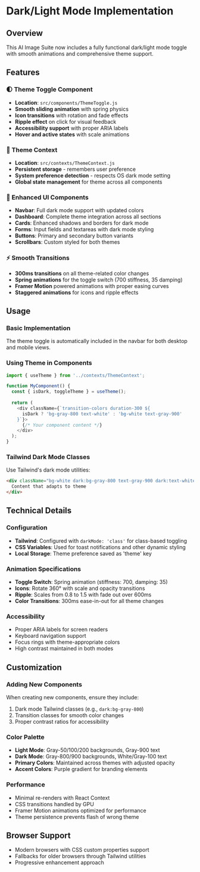 # Dark/Light Mode Implementation

## Overview
This AI Image Suite now includes a fully functional dark/light mode toggle with smooth animations and comprehensive theme support.

## Features

### 🌓 Theme Toggle Component
- **Location**: `src/components/ThemeToggle.js`
- **Smooth sliding animation** with spring physics
- **Icon transitions** with rotation and fade effects
- **Ripple effect** on click for visual feedback
- **Accessibility support** with proper ARIA labels
- **Hover and active states** with scale animations

### 🎨 Theme Context
- **Location**: `src/contexts/ThemeContext.js`
- **Persistent storage** - remembers user preference
- **System preference detection** - respects OS dark mode setting
- **Global state management** for theme across all components

### 🎯 Enhanced UI Components
- **Navbar**: Full dark mode support with updated colors
- **Dashboard**: Complete theme integration across all sections
- **Cards**: Enhanced shadows and borders for dark mode
- **Forms**: Input fields and textareas with dark mode styling
- **Buttons**: Primary and secondary button variants
- **Scrollbars**: Custom styled for both themes

### ⚡ Smooth Transitions
- **300ms transitions** on all theme-related color changes
- **Spring animations** for the toggle switch (700 stiffness, 35 damping)
- **Framer Motion** powered animations with proper easing curves
- **Staggered animations** for icons and ripple effects

## Usage

### Basic Implementation
The theme toggle is automatically included in the navbar for both desktop and mobile views.

### Using Theme in Components
```javascript
import { useTheme } from '../contexts/ThemeContext';

function MyComponent() {
  const { isDark, toggleTheme } = useTheme();
  
  return (
    <div className={`transition-colors duration-300 ${
      isDark ? 'bg-gray-800 text-white' : 'bg-white text-gray-900'
    }`}>
      {/* Your component content */}
    </div>
  );
}
```

### Tailwind Dark Mode Classes
Use Tailwind's dark mode utilities:
```html
<div className="bg-white dark:bg-gray-800 text-gray-900 dark:text-white transition-colors duration-300">
  Content that adapts to theme
</div>
```

## Technical Details

### Configuration
- **Tailwind**: Configured with `darkMode: 'class'` for class-based toggling
- **CSS Variables**: Used for toast notifications and other dynamic styling
- **Local Storage**: Theme preference saved as 'theme' key

### Animation Specifications
- **Toggle Switch**: Spring animation (stiffness: 700, damping: 35)
- **Icons**: Rotate 360° with scale and opacity transitions
- **Ripple**: Scales from 0.8 to 1.5 with fade out over 600ms
- **Color Transitions**: 300ms ease-in-out for all theme changes

### Accessibility
- Proper ARIA labels for screen readers
- Keyboard navigation support
- Focus rings with theme-appropriate colors
- High contrast maintained in both modes

## Customization

### Adding New Components
When creating new components, ensure they include:
1. Dark mode Tailwind classes (e.g., `dark:bg-gray-800`)
2. Transition classes for smooth color changes
3. Proper contrast ratios for accessibility

### Color Palette
- **Light Mode**: Gray-50/100/200 backgrounds, Gray-900 text
- **Dark Mode**: Gray-800/900 backgrounds, White/Gray-100 text
- **Primary Colors**: Maintained across themes with adjusted opacity
- **Accent Colors**: Purple gradient for branding elements

### Performance
- Minimal re-renders with React Context
- CSS transitions handled by GPU
- Framer Motion animations optimized for performance
- Theme persistence prevents flash of wrong theme

## Browser Support
- Modern browsers with CSS custom properties support
- Fallbacks for older browsers through Tailwind utilities
- Progressive enhancement approach
